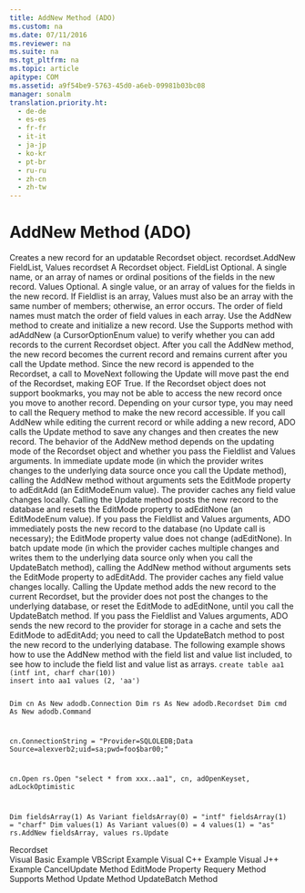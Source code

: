 ```yaml
---
title: AddNew Method (ADO)
ms.custom: na
ms.date: 07/11/2016
ms.reviewer: na
ms.suite: na
ms.tgt_pltfrm: na
ms.topic: article
apitype: COM
ms.assetid: a9f54be9-5763-45d0-a6eb-09981b03bc08
manager: sonalm
translation.priority.ht: 
  - de-de
  - es-es
  - fr-fr
  - it-it
  - ja-jp
  - ko-kr
  - pt-br
  - ru-ru
  - zh-cn
  - zh-tw
---
```

# AddNew Method (ADO)
<?xml version="1.0" encoding="utf-8"?>
<developerReferenceWithSyntaxDocument xmlns="http://ddue.schemas.microsoft.com/authoring/2003/5" xmlns:xlink="http://www.w3.org/1999/xlink" xmlns:xsi="http://www.w3.org/2001/XMLSchema-instance" xsi:schemaLocation="http://ddue.schemas.microsoft.com/authoring/2003/5 http://dduestorage.blob.core.windows.net/ddueschema/developer.xsd">
  <introduction>
    <para>Creates a new record for an updatable <legacyLink xlink:href="ede1415f-c3df-4cc5-a05b-2576b2b84b60">Recordset</legacyLink> object.</para>
  </introduction>
  <syntaxSection>
    <legacySyntax>
recordset.AddNew FieldList, Values</legacySyntax>
  </syntaxSection>
  <parameters>
    <content>
      <definitionTable>
        <definedTerm>
          <legacyItalic>recordset</legacyItalic>
        </definedTerm>
        <definition>
          <para>A <legacyBold>Recordset</legacyBold> object.</para>
        </definition>
        <definedTerm>
          <legacyItalic>FieldList</legacyItalic>
        </definedTerm>
        <definition>
          <para>Optional. A single name, or an array of names or ordinal positions of the fields in the new record.</para>
        </definition>
        <definedTerm>
          <legacyItalic>Values</legacyItalic>
        </definedTerm>
        <definition>
          <para>Optional. A single value, or an array of values for the fields in the new record. If <legacyItalic>Fieldlist </legacyItalic>is an array, <legacyItalic>Values</legacyItalic> must also be an array with the same number of members; otherwise, an error occurs. The order of field names must match the order of field values in each array.</para>
        </definition>
      </definitionTable>
    </content>
  </parameters>
  <languageReferenceRemarks>
    <content>
      <para>Use the <legacyBold>AddNew</legacyBold> method to create and initialize a new record. Use the <legacyLink xlink:href="298fc41c-0b55-42fc-b373-c5133b4da6a5">Supports</legacyLink> method with <legacyBold>adAddNew</legacyBold> (a <legacyLink xlink:href="4e10cda7-ce81-4466-94c2-844d38191cf1">CursorOptionEnum</legacyLink> value) to verify whether you can add records to the current <legacyBold>Recordset</legacyBold> object.</para>
      <para>After you call the <legacyBold>AddNew</legacyBold> method, the new record becomes the current record and remains current after you call the <legacyLink xlink:href="6b2a9c31-1a7e-40db-8a53-30720d0f6cc1">Update</legacyLink> method. Since the new record is appended to the <legacyBold>Recordset</legacyBold>, a call to <legacyBold>MoveNext</legacyBold> following the Update will move past the end of the <legacyBold>Recordset</legacyBold>, making <legacyBold>EOF</legacyBold> True. If the <legacyBold>Recordset</legacyBold> object does not support bookmarks, you may not be able to access the new record once you move to another record. Depending on your cursor type, you may need to call the <legacyLink xlink:href="d81ab76f-1aa8-4ccf-92ec-b65254dc3ea1">Requery</legacyLink> method to make the new record accessible.</para>
      <para>If you call <legacyBold>AddNew</legacyBold> while editing the current record or while adding a new record, ADO calls the <legacyBold>Update</legacyBold> method to save any changes and then creates the new record.</para>
      <para>The behavior of the <legacyBold>AddNew</legacyBold> method depends on the updating mode of the <legacyBold>Recordset</legacyBold> object and whether you pass the <legacyItalic>Fieldlist</legacyItalic> and <legacyItalic>Values</legacyItalic> arguments.</para>
      <para>In <legacyItalic>immediate update mode</legacyItalic> (in which the provider writes changes to the underlying data source once you call the <legacyBold>Update</legacyBold> method), calling the <legacyBold>AddNew</legacyBold> method without arguments sets the <legacyLink xlink:href="a1b04bb2-8c8b-47f9-8477-bfd0368b6f68">EditMode</legacyLink> property to <legacyBold>adEditAdd</legacyBold> (an <legacyLink xlink:href="45d54b6e-db2c-4553-9fd0-528147d6da2f">EditModeEnum</legacyLink> value). The provider caches any field value changes locally. Calling the <legacyBold>Update</legacyBold> method posts the new record to the database and resets the <legacyBold>EditMode</legacyBold> property to <legacyBold>adEditNone</legacyBold> (an <legacyBold>EditModeEnum</legacyBold> value). If you pass the <legacyItalic>Fieldlist</legacyItalic> and <legacyItalic>Values</legacyItalic> arguments, ADO immediately posts the new record to the database (no <legacyBold>Update</legacyBold> call is necessary); the <legacyBold>EditMode</legacyBold> property value does not change (<legacyBold>adEditNone</legacyBold>).</para>
      <para>In <legacyItalic>batch update mode</legacyItalic> (in which the provider caches multiple changes and writes them to the underlying data source only when you call the <legacyLink xlink:href="23f9314c-b027-4a51-aeae-50caa2977740">UpdateBatch</legacyLink> method), calling the <legacyBold>AddNew</legacyBold> method without arguments sets the <legacyBold>EditMode</legacyBold> property to <legacyBold>adEditAdd</legacyBold>. The provider caches any field value changes locally. Calling the <legacyBold>Update</legacyBold> method adds the new record to the current <legacyBold>Recordset</legacyBold>, but the provider does not post the changes to the underlying database, or reset the <legacyBold>EditMode</legacyBold> to <legacyBold>adEditNone</legacyBold>, until you call the <legacyBold>UpdateBatch</legacyBold> method. If you pass the <legacyItalic>Fieldlist</legacyItalic> and <legacyItalic>Values</legacyItalic> arguments, ADO sends the new record to the provider for storage in a cache and sets the <legacyBold>EditMode</legacyBold> to <legacyBold>adEditAdd</legacyBold>; you need to call the <legacyBold>UpdateBatch</legacyBold> method to post the new record to the underlying database.</para>
    </content>
  </languageReferenceRemarks>
  <codeExample>
    <description>
      <content>
        <para>The following example shows how to use the AddNew method with the field list and value list included, to see how to include the field list and value list as arrays.</para>
      </content>
    </description>
    <code>create table aa1 (intf int, charf char(10))
insert into aa1 values (2, 'aa')

Dim cn As New adodb.Connection
Dim rs As New adodb.Recordset
Dim cmd As New adodb.Command

cn.ConnectionString = "Provider=SQLOLEDB;Data Source=alexverb2;uid=sa;pwd=foo$bar00;"

cn.Open
rs.Open "select * from xxx..aa1", cn, adOpenKeyset, adLockOptimistic

Dim fieldsArray(1) As Variant
fieldsArray(0) = "intf"
fieldsArray(1) = "charf"
Dim values(1) As Variant
values(0) = 4
values(1) = "as"
rs.AddNew fieldsArray, values
rs.Update</code>
  </codeExample>
  <section>
    <title>Applies To</title>
    <content>
      <para>
        <link xlink:href="ede1415f-c3df-4cc5-a05b-2576b2b84b60">Recordset</link>
      </para>
    </content>
  </section>
  <relatedTopics>
<link xlink:href="d439e097-65f3-471d-8799-5a1263beb3c1">Visual Basic Example</link>
<link xlink:href="dcdcaf0a-b9b0-4d81-8728-43c38c4c853b">VBScript Example</link>
<link xlink:href="9cc8774b-6711-4837-b442-959eaf79343e">Visual C++ Example</link>
<link xlink:href="12856ffb-8645-4fad-b51f-2c2967677c01">Visual J++ Example</link>
<link xlink:href="eaa856cc-c786-462e-890c-c896261b1741">CancelUpdate Method</link>
<link xlink:href="a1b04bb2-8c8b-47f9-8477-bfd0368b6f68">EditMode Property</link>
<link xlink:href="d81ab76f-1aa8-4ccf-92ec-b65254dc3ea1">Requery Method</link>
<link xlink:href="298fc41c-0b55-42fc-b373-c5133b4da6a5">Supports Method</link>
<link xlink:href="6b2a9c31-1a7e-40db-8a53-30720d0f6cc1">Update Method</link>
<link xlink:href="23f9314c-b027-4a51-aeae-50caa2977740">UpdateBatch Method</link>
</relatedTopics>
</developerReferenceWithSyntaxDocument>